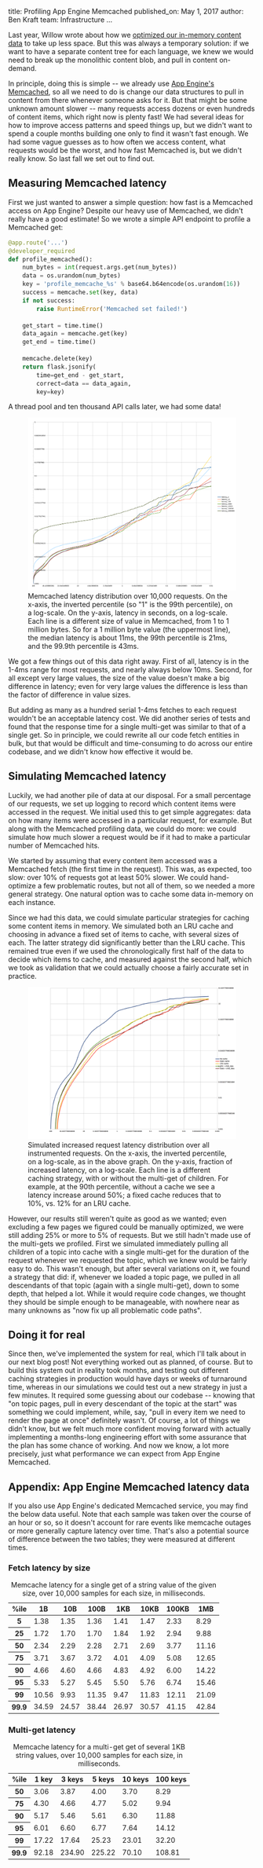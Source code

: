 title: Profiling App Engine Memcached
published_on: May 1, 2017
author: Ben Kraft
team: Infrastructure
...

Last year, Willow wrote about how we [optimized our in-memory content data](/posts/evolving-our-content-infrastructure.htm) to take up less space.  But this was always a temporary solution: if we want to have a separate content tree for each language, we knew we would need to break up the monolithic content blob, and pull in content on-demand.

In principle, doing this is simple -- we already use [App Engine's Memcached](https://cloud.google.com/appengine/docs/python/memcache/), so all we need to do is change our data structures to pull in content from there whenever someone asks for it.  But that might be some unknown amount slower -- many requests access dozens or even hundreds of content items, which right now is plenty fast!  We had several ideas for how to improve access patterns and speed things up, but we didn't want to spend a couple months building one only to find it wasn't fast enough.  We had some vague guesses as to how often we access content, what requests would be the worst, and how fast Memcached is, but we didn't really know.  So last fall we set out to find out.

## Measuring Memcached latency

First we just wanted to answer a simple question: how fast is a Memcached access on App Engine?  Despite our heavy use of Memcached, we didn't really have a good estimate!  So we wrote a simple API endpoint to profile a Memcached get:

```py
@app.route('...')
@developer_required
def profile_memcached():
    num_bytes = int(request.args.get(num_bytes))
    data = os.urandom(num_bytes)
    key = 'profile_memcache_%s' % base64.b64encode(os.urandom(16))
    success = memcache.set(key, data)
    if not success:
        raise RuntimeError('Memcached set failed!')

    get_start = time.time()
    data_again = memcache.get(key)
    get_end = time.time()

    memcache.delete(key)
    return flask.jsonify(
        time=get_end - get_start,
        correct=data == data_again,
        key=key)
```

A thread pool and ten thousand API calls later, we had some data!

<figure>
    <img src="/images/memcached-profiling/by-size.png"
         alt="Graph of Memcached latency data" />
    <figcaption>
        Memcached latency distribution over 10,000 requests.  On the x-axis, the inverted percentile (so "1" is the 99th percentile), on a log-scale.  On the y-axis, latency in seconds, on a log-scale.  Each line is a different size of value in Memcached, from 1 to 1 million bytes.  So for a 1 million byte value (the uppermost line), the median latency is about 11ms, the 99th percentile is 21ms, and the 99.9th percentile is 43ms.
    </figcaption>
</figure>

We got a few things out of this data right away.  First of all, latency is in the 1-4ms range for most requests, and nearly always below 10ms.   Second, for all except very large values, the size of the value doesn't make a big difference in latency; even for very large values the difference is less than the factor of difference in value sizes.

But adding as many as a hundred serial 1-4ms fetches to each request wouldn't be an acceptable latency cost.  We did another series of tests and found that the response time for a single multi-get was similar to that of a single get.  So in principle, we could rewrite all our code fetch entities in bulk, but that would be difficult and time-consuming to do across our entire codebase, and we didn't know how effective it would be.

## Simulating Memcached latency

Luckily, we had another pile of data at our disposal.  For a small percentage of our requests, we set up logging to record which content items were accessed in the request.  We initial used this to get simple aggregates: data on how many items were accessed in a particular request, for example.  But along with the Memcached profiling data, we could do more: we could simulate how much slower a request would be if it had to make a particular number of Memcached hits.

We started by assuming that every content item accessed was a Memcached fetch (the first time in the request).  This was, as expected, too slow: over 10% of requests got at least 50% slower.  We could hand-optimize a few problematic routes, but not all of them, so we needed a more general strategy.  One natural option was to cache some data in-memory on each instance.

Since we had this data, we could simulate particular strategies for caching some content items in memory.  We simulated both an LRU cache and choosing in advance a fixed set of items to cache, with several sizes of each.  The latter strategy did significantly better than the LRU cache.  This remained true even if we used the chronologically first half of the data to decide which items to cache, and measured against the second half, which we took as validation that we could actually choose a fairly accurate set in practice.

<figure>
    <img src="images/memcached-profiling/static-cache.png"
         alt="Graph of simulated fixed-cache data" />
    <figcaption>
        Simulated increased request latency distribution over all instrumented requests.  On the x-axis, the inverted percentile, on a log-scale, as in the above graph.  On the y-axis, fraction of increased latency, on a log-scale.  Each line is a different caching strategy, with or without the multi-get of children.  For example, at the 90th percentile, without a cache we see a latency increase around 50%; a fixed cache reduces that to 10%, vs. 12% for an LRU cache.
    </figcaption>
</figure>

However, our results still weren't quite as good as we wanted; even excluding a few pages we figured could be manually optimized, we were still adding 25% or more to 5% of requests.  But we still hadn't made use of the multi-gets we profiled.  First we simulated immediately pulling all children of a topic into cache with a single multi-get for the duration of the request whenever we requested the topic, which we knew would be fairly easy to do.  This wasn't enough, but after several variations on it, we found a strategy that did: if, whenever we loaded a topic page, we pulled in all descendants of that topic (again with a single multi-get), down to some depth, that helped a lot.  While it would require code changes, we thought they should be simple enough to be manageable, with nowhere near as many unknowns as "now fix up all problematic code paths".

## Doing it for real

Since then, we've implemented the system for real, which I'll talk about in our next blog post!  Not everything worked out as planned, of course.  But to build this system out in reality took months, and testing out different caching strategies in production would have days or weeks of turnaround time, whereas in our simulations we could test out a new strategy in just a few minutes.  It required some guessing about our codebase -- knowing that "on topic pages, pull in every descendant of the topic at the start" was something we could implement, while, say, "pull in every item we need to render the page at once" definitely wasn't.  Of course, a lot of things we didn't know, but we felt much more confident moving forward with actually implementing a months-long engineering effort with some assurance that the plan has some chance of working.  And now we know, a lot more precisely, just what performance we can expect from App Engine Memcached.

## Appendix: App Engine Memcached latency data

If you also use App Engine's dedicated Memcached service, you may find the below data useful.  Note that each sample was taken over the course of an hour or so, so it doesn't account for rare events like memcache outages or more generally capture latency over time.  That's also a potential source of difference between the two tables; they were measured at different times.

### Fetch latency by size

<div class="x-scrollable">
    <table>
        <thead>
            <tr><th>%ile</th><th>1B</th><th>10B</th><th>100B</th><th>1KB</th><th>10KB</th><th>100KB</th><th>1MB</th></tr>
        </thead>
        <tbody>
            <tr><th>5</th><td>1.38</td><td>1.35</td><td>1.36</td><td>1.41</td><td>1.47</td><td>2.33</td><td>8.29</td></tr>
            <tr><th>25</th><td>1.72</td><td>1.70</td><td>1.70</td><td>1.84</td><td>1.92</td><td>2.94</td><td>9.88</td></tr>
            <tr><th>50</th><td>2.34</td><td>2.29</td><td>2.28</td><td>2.71</td><td>2.69</td><td>3.77</td><td>11.16</td></tr>
            <tr><th>75</th><td>3.71</td><td>3.67</td><td>3.72</td><td>4.01</td><td>4.09</td><td>5.08</td><td>12.65</td></tr>
            <tr><th>90</th><td>4.66</td><td>4.60</td><td>4.66</td><td>4.83</td><td>4.92</td><td>6.00</td><td>14.22</td></tr>
            <tr><th>95</th><td>5.33</td><td>5.27</td><td>5.45</td><td>5.50</td><td>5.76</td><td>6.74</td><td>15.46</td></tr>
            <tr><th>99</th><td>10.56</td><td>9.93</td><td>11.35</td><td>9.47</td><td>11.83</td><td>12.11</td><td>21.09</td></tr>
            <tr><th>99.9</th><td>34.59</td><td>24.57</td><td>38.44</td><td>26.97</td><td>30.57</td><td>41.15</td><td>42.84</td></tr>
        </tbody>
        <caption>
            Memcache latency for a single get of a string value of the given size, over 10,000 samples for each size, in milliseconds.
        </caption>
    </table>
</div>

### Multi-get latency

<div class="x-scrollable">
    <table class="data-table">
        <thead>
            <tr><th>%ile</th><th>1 key</th><th>3 keys</th><th>5 keys</th><th>10 keys</th><th>100 keys</th></tr>
        </thead>
        <tbody>
            <tr><th>50</td><td>3.06</td><td>3.87</td><td>4.00</td><td>3.70</td><td>8.29</td></tr>
            <tr><th>75</td><td>4.30</td><td>4.66</td><td>4.77</td><td>5.02</td><td>9.94</td></tr>
            <tr><th>90</td><td>5.17</td><td>5.46</td><td>5.61</td><td>6.30</td><td>11.88</td></tr>
            <tr><th>95</td><td>6.01</td><td>6.60</td><td>6.77</td><td>7.64</td><td>14.12</td></tr>
            <tr><th>99</td><td>17.22</td><td>17.64</td><td>25.23</td><td>23.01</td><td>32.20</td></tr>
            <tr><th>99.9</td><td>92.18</td><td>234.90</td><td>225.22</td><td>70.10</td><td>108.81</td></tr>
        </tbody>
        <caption>
            Memcache latency for a multi-get get of several 1KB string values, over 10,000 samples for each size, in milliseconds.
        </caption>
    </table>
</div>
